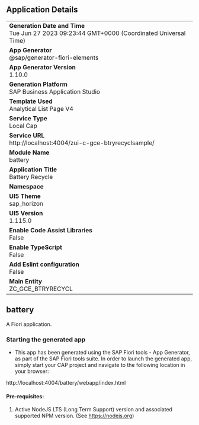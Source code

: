 ## Application Details
|               |
| ------------- |
|**Generation Date and Time**<br>Tue Jun 27 2023 09:23:44 GMT+0000 (Coordinated Universal Time)|
|**App Generator**<br>@sap/generator-fiori-elements|
|**App Generator Version**<br>1.10.0|
|**Generation Platform**<br>SAP Business Application Studio|
|**Template Used**<br>Analytical List Page V4|
|**Service Type**<br>Local Cap|
|**Service URL**<br>http://localhost:4004/zui-c-gce-btryrecyclsample/
|**Module Name**<br>battery|
|**Application Title**<br>Battery Recycle|
|**Namespace**<br>|
|**UI5 Theme**<br>sap_horizon|
|**UI5 Version**<br>1.115.0|
|**Enable Code Assist Libraries**<br>False|
|**Enable TypeScript**<br>False|
|**Add Eslint configuration**<br>False|
|**Main Entity**<br>ZC_GCE_BTRYRECYCL|

## battery

A Fiori application.

### Starting the generated app

-   This app has been generated using the SAP Fiori tools - App Generator, as part of the SAP Fiori tools suite.  In order to launch the generated app, simply start your CAP project and navigate to the following location in your browser:

http://localhost:4004/battery/webapp/index.html

#### Pre-requisites:

1. Active NodeJS LTS (Long Term Support) version and associated supported NPM version.  (See https://nodejs.org)


